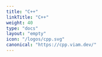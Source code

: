 ```yaml
---
title: "C++"
linkTitle: "C++"
weight: 40
type: "docs"
layout: "empty"
icon: "/logos/cpp.svg"
canonical: "https://cpp.viam.dev/"
---
```

